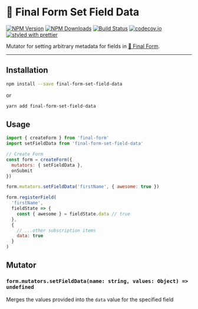 # 🏁 Final Form Set Field Data

[![NPM Version](https://img.shields.io/npm/v/final-form-set-field-data.svg?style=flat)](https://www.npmjs.com/package/final-form-set-field-data)
[![NPM Downloads](https://img.shields.io/npm/dm/final-form-set-field-data.svg?style=flat)](https://www.npmjs.com/package/final-form-set-field-data)
[![Build Status](https://img.shields.io/travis/final-form/final-form-set-field-data/v6.svg?style=flat)](https://travis-ci.org/final-form/final-form-set-field-data)
[![codecov.io](https://codecov.io/gh/final-form/final-form-set-field-data/branch/master/graph/badge.svg)](https://codecov.io/gh/final-form/final-form-set-field-data)
[![styled with prettier](https://img.shields.io/badge/styled_with-prettier-ff69b4.svg)](https://github.com/prettier/prettier)

Mutator for setting arbitrary metadata for fields in
[🏁 Final Form](https://github.com/final-form/final-form).

---

## Installation

```bash
npm install --save final-form-set-field-data
```

or

```bash
yarn add final-form-set-field-data
```

## Usage

```js
import { createForm } from 'final-form'
import setFieldData from 'final-form-set-field-data'

// Create Form
const form = createForm({
  mutators: { setFieldData },
  onSubmit
})

form.mutators.setFieldData('firstName', { awesome: true })

form.registerField(
  'firstName',
  fieldState => {
    const { awesome } = fieldState.data // true
  },
  {
    // ...other subscription items
    data: true
  }
)
```

## Mutator

### `form.mutators.setFieldData(name: string, values: Object) => undefined`

Merges the values provided into the `data` value for the specified field
